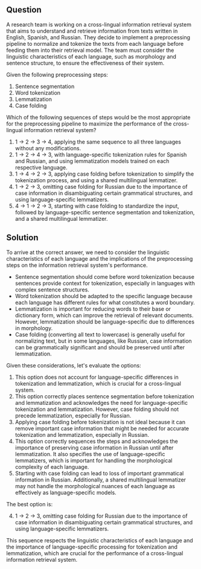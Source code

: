 ## Question

A research team is working on a cross-lingual information retrieval system that aims to understand and retrieve information from texts written in English, Spanish, and Russian. They decide to implement a preprocessing pipeline to normalize and tokenize the texts from each language before feeding them into their retrieval model. The team must consider the linguistic characteristics of each language, such as morphology and sentence structure, to ensure the effectiveness of their system.

Given the following preprocessing steps:

1. Sentence segmentation
2. Word tokenization
3. Lemmatization
4. Case folding

Which of the following sequences of steps would be the most appropriate for the preprocessing pipeline to maximize the performance of the cross-lingual information retrieval system?

1. 1 → 2 → 3 → 4, applying the same sequence to all three languages without any modifications.
2. 1 → 2 → 4 → 3, with language-specific tokenization rules for Spanish and Russian, and using lemmatization models trained on each respective language.
3. 1 → 4 → 2 → 3, applying case folding before tokenization to simplify the tokenization process, and using a shared multilingual lemmatizer.
4. 1 → 2 → 3, omitting case folding for Russian due to the importance of case information in disambiguating certain grammatical structures, and using language-specific lemmatizers.
5. 4 → 1 → 2 → 3, starting with case folding to standardize the input, followed by language-specific sentence segmentation and tokenization, and a shared multilingual lemmatizer.

## Solution

To arrive at the correct answer, we need to consider the linguistic characteristics of each language and the implications of the preprocessing steps on the information retrieval system's performance.

- Sentence segmentation should come before word tokenization because sentences provide context for tokenization, especially in languages with complex sentence structures.
- Word tokenization should be adapted to the specific language because each language has different rules for what constitutes a word boundary.
- Lemmatization is important for reducing words to their base or dictionary form, which can improve the retrieval of relevant documents. However, lemmatization should be language-specific due to differences in morphology.
- Case folding (converting all text to lowercase) is generally useful for normalizing text, but in some languages, like Russian, case information can be grammatically significant and should be preserved until after lemmatization.

Given these considerations, let's evaluate the options:

1. This option does not account for language-specific differences in tokenization and lemmatization, which is crucial for a cross-lingual system.
2. This option correctly places sentence segmentation before tokenization and lemmatization and acknowledges the need for language-specific tokenization and lemmatization. However, case folding should not precede lemmatization, especially for Russian.
3. Applying case folding before tokenization is not ideal because it can remove important case information that might be needed for accurate tokenization and lemmatization, especially in Russian.
4. This option correctly sequences the steps and acknowledges the importance of preserving case information in Russian until after lemmatization. It also specifies the use of language-specific lemmatizers, which is important for handling the morphological complexity of each language.
5. Starting with case folding can lead to loss of important grammatical information in Russian. Additionally, a shared multilingual lemmatizer may not handle the morphological nuances of each language as effectively as language-specific models.

The best option is:

4. 1 → 2 → 3, omitting case folding for Russian due to the importance of case information in disambiguating certain grammatical structures, and using language-specific lemmatizers.

This sequence respects the linguistic characteristics of each language and the importance of language-specific processing for tokenization and lemmatization, which are crucial for the performance of a cross-lingual information retrieval system.
